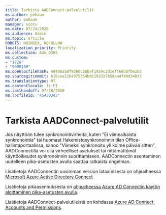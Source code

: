```yaml
---
title: Tarkista AADConnect-palvelutilit
ms.author: pebaum
author: pebaum
manager: scotv
ms.date: 07/24/2020
ms.audience: Admin
ms.topic: article
ROBOTS: NOINDEX, NOFOLLOW
localization_priority: Priority
ms.collection: Adm_O365
ms.custom:
- "1726"
- "9000180"
ms.openlocfilehash: 49498a50f9bb0c26bef1959c3d1eff6dd8f0e2bc
ms.sourcegitcommit: b10cea11b4975354b91193327b58aa4740d34833
ms.translationtype: MT
ms.contentlocale: fi-FI
ms.lasthandoff: 07/28/2020
ms.locfileid: "45439342"
---
```

# <a name="check-the-aadconnect-service-accounts"></a>Tarkista AADConnect-palvelutilit

Jos näyttöön tulee synkronointivirheitä, kuten "Ei viimeaikaista synkronointia" tai huomaat Hakemistosynkronoinnin tilan Office-hallintaportaalissa, sanoo "Viimeksi synkronoitu yli kolme päivää sitten", AADConnectilla voi olla virheelliset asetukset tai riittämättömät käyttöoikeudet synkronoinnin suorittamiseen. AADConnectin asentaminen uudelleen pika-asetusten avulla saattaa ratkaista ongelman.

Lisätietoja AADConnectin uusimman version lataamisesta on ohjeaiheessa [Microsoft Azure Active Directory Connect](https://go.microsoft.com/fwlink/?LinkId=615771).

Lisätietoja pikaasennuksesta on [ohjeaiheessa Azure AD Connectin käytön aloittaminen pika-asetusten avulla](https://docs.microsoft.com/azure/active-directory/hybrid/how-to-connect-install-express).

Lisätietoja AADConnect-palvelutileistä on kohdassa [Azure AD Connect: Accounts and Permissions](https://docs.microsoft.com/azure/active-directory/hybrid/reference-connect-accounts-permissions).